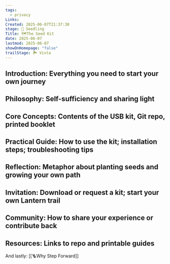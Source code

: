 ```yaml
---
tags:
  - privacy
Links: 
Created: 2025-06-07T21:37:30
stage: 🌱 Seedling
Title: 🗺The Seed Kit
date: 2025-06-07
lastmod: 2025-06-07
showOnHomepage: "false"
trailStage: 🏞 Vista
---
```

## Introduction: Everything you need to start your own journey

## Philosophy: Self-sufficiency and sharing light

## Core Concepts: Contents of the USB kit, Git repo, printed booklet
    
## Practical Guide: How to use the kit; installation steps; troubleshooting tips
    
## Reflection: Metaphor about planting seeds and growing your own path
    
## Invitation: Download or request a kit; start your own Lantern trail
    
## Community: How to share your experience or contribute back
    
## Resources: Links to repo and printable guides
    
And lastly:  [[🪜Why Step Forward]]